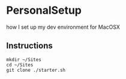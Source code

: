 # PersonalSetup
how I set up my dev environment for MacOSX

## Instructions

```
mkdir ~/Sites
cd ~/Sites
git clone ./starter.sh
```
